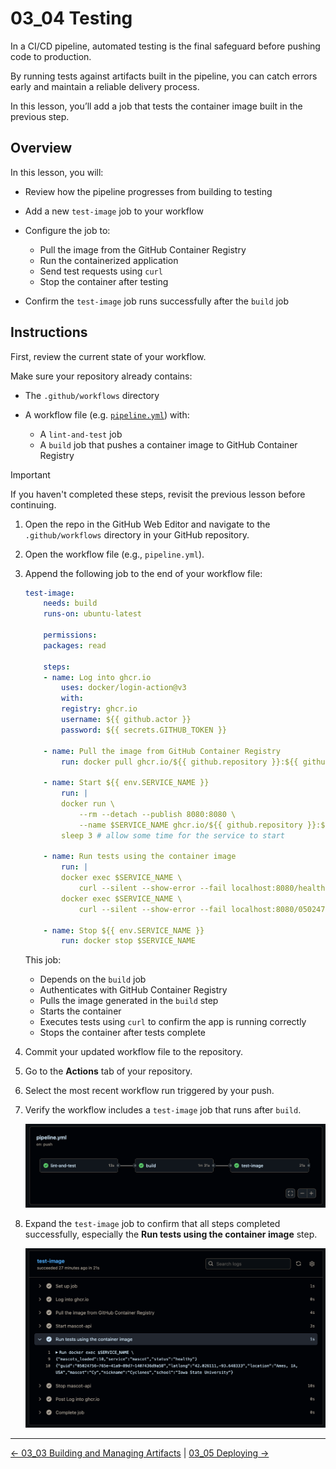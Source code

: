 # 03_04 Testing

In a CI/CD pipeline, automated testing is the final safeguard before pushing code to production.

By running tests against artifacts built in the pipeline, you can catch errors early and maintain a reliable delivery process.

In this lesson, you’ll add a job that tests the container image built in the previous step.

## Overview

In this lesson, you will:

- Review how the pipeline progresses from building to testing
- Add a new `test-image` job to your workflow
- Configure the job to:

  - Pull the image from the GitHub Container Registry
  - Run the containerized application
  - Send test requests using `curl`
  - Stop the container after testing

- Confirm the `test-image` job runs successfully after the `build` job

## Instructions

First, review the current state of your workflow.

Make sure your repository already contains:

- The `.github/workflows` directory
- A workflow file (e.g. [`pipeline.yml`](./pipeline.yml)) with:

  - A `lint-and-test` job
  - A `build` job that pushes a container image to GitHub Container Registry

> [!IMPORTANT]
> If you haven't completed these steps, revisit the previous lesson before continuing.

1. Open the repo in the GitHub Web Editor and navigate to the `.github/workflows` directory in your GitHub repository.
1. Open the workflow file (e.g., `pipeline.yml`).
1. Append the following job to the end of your workflow file:

    ```yaml
    test-image:
        needs: build
        runs-on: ubuntu-latest

        permissions:
        packages: read

        steps:
        - name: Log into ghcr.io
            uses: docker/login-action@v3
            with:
            registry: ghcr.io
            username: ${{ github.actor }}
            password: ${{ secrets.GITHUB_TOKEN }}

        - name: Pull the image from GitHub Container Registry
            run: docker pull ghcr.io/${{ github.repository }}:${{ github.sha }}

        - name: Start ${{ env.SERVICE_NAME }}
            run: |
            docker run \
                --rm --detach --publish 8080:8080 \
                --name $SERVICE_NAME ghcr.io/${{ github.repository }}:${{ github.sha }}
            sleep 3 # allow some time for the service to start

        - name: Run tests using the container image
            run: |
            docker exec $SERVICE_NAME \
                curl --silent --show-error --fail localhost:8080/health
            docker exec $SERVICE_NAME \
                curl --silent --show-error --fail localhost:8080/05024756-765e-41a9-89d7-1407436d9a58

        - name: Stop ${{ env.SERVICE_NAME }}
            run: docker stop $SERVICE_NAME
    ```

    This job:

    - Depends on the `build` job
    - Authenticates with GitHub Container Registry
    - Pulls the image generated in the `build` step
    - Starts the container
    - Executes tests using `curl` to confirm the app is running correctly
    - Stops the container after tests complete

1. Commit your updated workflow file to the repository.
1. Go to the **Actions** tab of your repository.
1. Select the most recent workflow run triggered by your push.
1. Verify the workflow includes a `test-image` job that runs after `build`.

    ![view of pipeline with `test-image` stage after `build`](./images/03_04_01_pipeline_view.png)

1. Expand the `test-image` job to confirm that all steps completed successfully, especially the **Run tests using the container image** step.

    ![output from `Run tests using the container image`](./images/03_04_02_output_from_curl_test_step.png)

<!-- FooterStart -->
---
[← 03_03 Building and Managing Artifacts](../03_03_building_managing_artifacts/README.md) | [03_05 Deploying →](../03_05_deploying/README.md)
<!-- FooterEnd -->
